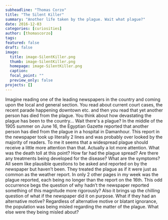 ```yaml
---
subheadline: "Thomas Corzo"
title: "The Silent Killer"
summary: "Another life taken by the plague. Wait what plague?"
date: 2016-12-03
categories: [curiosities]
author: [thomascorzo]
tags:
featured: false
draft: false
image:
  title: image-SilentKiller.png
  thumb: image-SilentKiller.png
  homepage: image-SilentKiller.png
  caption:
  focal_point: ""
  preview_only: false
projects: []
---
```


Imagine reading one of the leading newspapers in the country and coming upon the local and general section. You read about current court cases, the recent parade happening downtown etc. and then you read that yet another person has died from the plague. You think about how devastating the plague has been to the country... Wait there's a plague?
In the middle of the 1905 summer on June 16, the Egyptian Gazette reported that another person has died from the plague in a hospital in Damanhour. This report in the newspaper took up literally 2 lines and was probably over looked by the majority of readers. To me it seems that a widespread plague should receive a little more attention than that. Actually a lot more attention. What was the death toll at this point? How far had the plague spread? Are there any treatments being developed for the disease? What are the symptoms? All seem like plausible questions to be asked and reported on by the newspaper but haven’t been. They treated the plague as if it were just as common as the weather report. In only 2 other pages in my week was the plague reported, each being no longer than the report on the 16th.
This odd occurrence begs the question of why hadn’t the newspaper reported something of this magnitude more rigorously? Also it brings up the chilling question of what if the newspaper did it on purpose. What if they had an alternative motive? Regardless of alternative motive or blatant ignorance, the population was being misled regarding the matter of the plague. What else were they being misled about?
